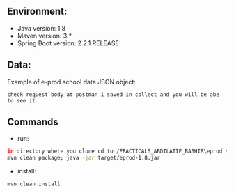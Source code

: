## Environment:
- Java version: 1.8
- Maven version: 3.*
- Spring Boot version: 2.2.1.RELEASE


## Data:
Example of e-prod school data JSON object:
```
check request body at postman i saved in collect and you will be abe to see it
```

##
## Commands
- run: 
```bash
in directory where you clone cd to /PRACTICALS_ABDILATIF_BASHIR\eprod school api
mvn clean package; java -jar target/eprod-1.8.jar
```
- install: 
```bash
mvn clean install
```
